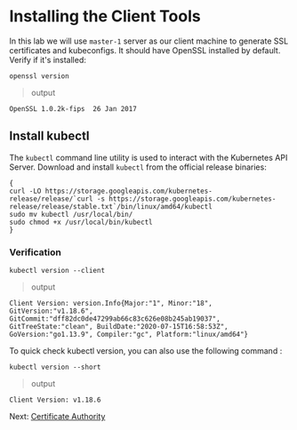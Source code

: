 # Installing the Client Tools

In this lab we will use `master-1` server as our client machine to generate SSL certificates and kubeconfigs.
It should have OpenSSL installed by default. Verify if it's installed:

```shell
openssl version
```
> output

```shell
OpenSSL 1.0.2k-fips  26 Jan 2017
```
## Install kubectl

The `kubectl` command line utility is used to interact with the Kubernetes API Server. Download and install `kubectl` from the official release binaries:

```shell
{
curl -LO https://storage.googleapis.com/kubernetes-release/release/`curl -s https://storage.googleapis.com/kubernetes-release/release/stable.txt`/bin/linux/amd64/kubectl
sudo mv kubectl /usr/local/bin/
sudo chmod +x /usr/local/bin/kubectl
}
```
### Verification

```shell
kubectl version --client
```
> output

```shell
Client Version: version.Info{Major:"1", Minor:"18", GitVersion:"v1.18.6", GitCommit:"dff82dc0de47299ab66c83c626e08b245ab19037", GitTreeState:"clean", BuildDate:"2020-07-15T16:58:53Z", GoVersion:"go1.13.9", Compiler:"gc", Platform:"linux/amd64"}
```

To quick check kubectl version, you can also use the following command : 

```shell
kubectl version --short
```

> output

```shell
Client Version: v1.18.6
```

Next: [Certificate Authority](04-certificate-authority.md)
